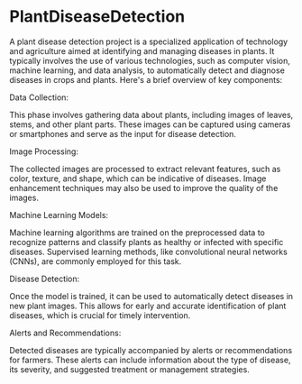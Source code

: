 # PlantDiseaseDetection

A plant disease detection project is a specialized application of technology and agriculture aimed at identifying and managing diseases in plants. It typically involves the use of various technologies, such as computer vision, machine learning, and data analysis, to automatically detect and diagnose diseases in crops and plants. Here's a brief overview of key components:

Data Collection:

This phase involves gathering data about plants, including images of leaves, stems, and other plant parts. These images can be captured using cameras or smartphones and serve as the input for disease detection.

Image Processing:

The collected images are processed to extract relevant features, such as color, texture, and shape, which can be indicative of diseases. Image enhancement techniques may also be used to improve the quality of the images.

Machine Learning Models: 

Machine learning algorithms are trained on the preprocessed data to recognize patterns and classify plants as healthy or infected with specific diseases. Supervised learning methods, like convolutional neural networks (CNNs), are commonly employed for this task.

Disease Detection:

Once the model is trained, it can be used to automatically detect diseases in new plant images. This allows for early and accurate identification of plant diseases, which is crucial for timely intervention.

Alerts and Recommendations: 

Detected diseases are typically accompanied by alerts or recommendations for farmers. These alerts can include information about the type of disease, its severity, and suggested treatment or management strategies.

